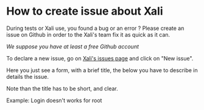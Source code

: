 # How to create issue about Xali

During tests or Xali use, you found a bug or an error ?
Please create an issue on Github in order to the Xali's team
fix it as quick as it can.

*We suppose you have at least a free Github account*

To declare a new issue, go on
[Xali's issues page](https://github.com/anthonybocci/Xali/issues)
and click on "New issue".
 
Here you just see a form, with a brief title, the below you have to
describe in details the issue.

Note than the title has to be short, and clear.

Example:
    Login doesn't works for root







